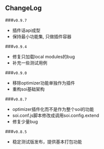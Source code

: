 ## ChangeLog
###`v0.9.7`
* 插件话api成型
* 保持最小功能集, 只做插件容器

###`v0.9.4`
* 修复只加载local modules的bug
* 补充一些测试用例

###`v0.9.0`
* 移除optimizer功能单独作为插件
* 重构soi基础架构

###`v0.8.7`
* optimizer插件化而不是作为整个soi的功能
* soi.conf.js脚本修改成调用soi.config.extend
* 修复少量bug

###`v0.8.5`
* 稳定测试版发布，提供基本打包功能
